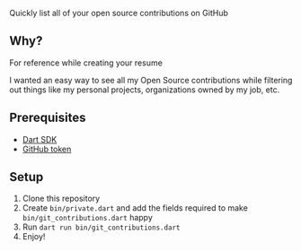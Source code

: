 Quickly list all of your open source contributions on GitHub

## Why?
For reference while creating your resume

I wanted an easy way to see all my Open Source contributions while filtering out things like my personal projects, organizations owned by my job, etc.

## Prerequisites
- [Dart SDK](https://dart.dev)
- [GitHub token](https://github.com/settings/personal-access-tokens/new)

## Setup
1. Clone this repository
2. Create `bin/private.dart` and add the fields required to make `bin/git_contributions.dart` happy
3. Run `dart run bin/git_contributions.dart`
4. Enjoy!
